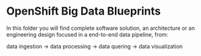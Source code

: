 # OpenShift Big Data Blueprints

In this folder you will find complete software solution, an architecture or an
engineering design focused in a end-to-end data pipeline, from:

data ingestion -> data processing -> data quering -> data visualization

